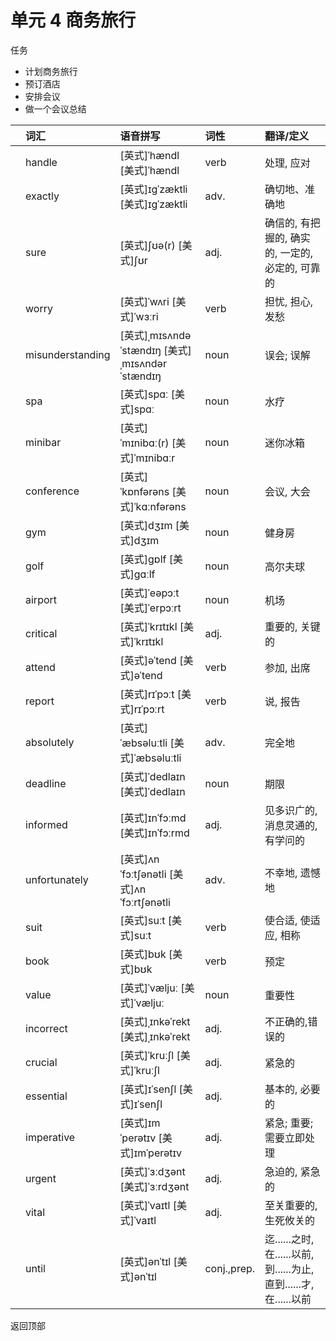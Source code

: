 # **单元** **4** 商务旅行

任务

- 计划商务旅行
- 预订酒店
- 安排会议
- 做一个会议总结

|      | 词汇             | 语音拼写                                       | 词性        | 翻译/定义                                                    |
| :--- | :--------------- | :--------------------------------------------- | :---------- | :----------------------------------------------------------- |
|      | handle           | [英式]ˈhændl [美式]ˈhændl                      | verb        | 处理, 应对                                                   |
|      | exactly          | [英式]ɪɡˈzæktli [美式]ɪɡˈzæktli                | adv.        | 确切地、准确地                                               |
|      | sure             | [英式]ʃʊə(r) [美式]ʃʊr                         | adj.        | 确信的, 有把握的, 确实的, 一定的, 必定的, 可靠的             |
|      | worry            | [英式]ˈwʌri [美式]ˈwɜːri                       | verb        | 担忧, 担心, 发愁                                             |
|      | misunderstanding | [英式]ˌmɪsʌndəˈstændɪŋ [美式]ˌmɪsʌndərˈstændɪŋ | noun        | 误会; 误解                                                   |
|      | spa              | [英式]spɑː [美式]spɑː                          | noun        | 水疗                                                         |
|      | minibar          | [英式]ˈmɪnibɑː(r) [美式]ˈmɪnibɑːr              | noun        | 迷你冰箱                                                     |
|      | conference       | [英式]ˈkɒnfərəns [美式]ˈkɑːnfərəns             | noun        | 会议, 大会                                                   |
|      | gym              | [英式]dʒɪm [美式]dʒɪm                          | noun        | 健身房                                                       |
|      | golf             | [英式]ɡɒlf [美式]ɡɑːlf                         | noun        | 高尔夫球                                                     |
|      | airport          | [英式]ˈeəpɔːt [美式]ˈerpɔːrt                   | noun        | 机场                                                         |
|      | critical         | [英式]ˈkrɪtɪkl [美式]ˈkrɪtɪkl                  | adj.        | 重要的, 关键的                                               |
|      | attend           | [英式]əˈtend [美式]əˈtend                      | verb        | 参加, 出席                                                   |
|      | report           | [英式]rɪˈpɔːt [美式]rɪˈpɔːrt                   | verb        | 说, 报告                                                     |
|      | absolutely       | [英式]ˈæbsəluːtli [美式]ˈæbsəluːtli            | adv.        | 完全地                                                       |
|      | deadline         | [英式]ˈdedlaɪn [美式]ˈdedlaɪn                  | noun        | 期限                                                         |
|      | informed         | [英式]ɪnˈfɔːmd [美式]ɪnˈfɔːrmd                 | adj.        | 见多识广的, 消息灵通的, 有学问的                             |
|      | unfortunately    | [英式]ʌnˈfɔːtʃənətli [美式]ʌnˈfɔːrtʃənətli     | adv.        | 不幸地, 遗憾地                                               |
|      | suit             | [英式]suːt [美式]suːt                          | verb        | 使合适, 使适应, 相称                                         |
|      | book             | [英式]bʊk [美式]bʊk                            | verb        | 预定                                                         |
|      | value            | [英式]ˈvæljuː [美式]ˈvæljuː                    | noun        | 重要性                                                       |
|      | incorrect        | [英式]ˌɪnkəˈrekt [美式]ˌɪnkəˈrekt              | adj.        | 不正确的,错误的                                              |
|      | crucial          | [英式]ˈkruːʃl [美式]ˈkruːʃl                    | adj.        | 紧急的                                                       |
|      | essential        | [英式]ɪˈsenʃl [美式]ɪˈsenʃl                    | adj.        | 基本的, 必要的                                               |
|      | imperative       | [英式]ɪmˈperətɪv [美式]ɪmˈperətɪv              | adj.        | 紧急; 重要; 需要立即处理                                     |
|      | urgent           | [英式]ˈɜːdʒənt [美式]ˈɜːrdʒənt                 | adj.        | 急迫的, 紧急的                                               |
|      | vital            | [英式]ˈvaɪtl [美式]ˈvaɪtl                      | adj.        | 至关重要的, 生死攸关的                                       |
|      | until            | [英式]ənˈtɪl [美式]ənˈtɪl                      | conj.,prep. | 迄......之时, 在......以前, 到......为止, 直到......才, 在......以前 |

返回顶部